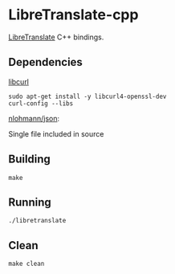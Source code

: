 # LibreTranslate-cpp
[LibreTranslate](https://libretranslate.com) C++ bindings.

## Dependencies
[libcurl](https://curl.se/libcurl/c/http-post.html)
```
sudo apt-get install -y libcurl4-openssl-dev
curl-config --libs
```

[nlohmann/json](https://github.com/nlohmann/json):

Single file included in source

## Building
```
make
```

## Running
```
./libretranslate
```

## Clean
```
make clean
```
